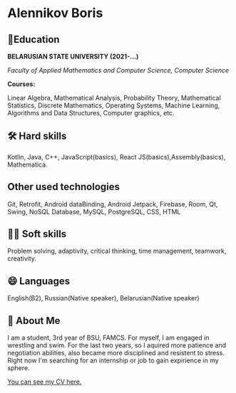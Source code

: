 
# Alennikov Boris

## 🧠Education

****BELARUSIAN STATE UNIVERSITY (2021-...)****

*Faculty of Applied Mathematics and
Computer Science, Computer Science*

**Courses:**

Linear Algebra, Mathematical Analysis, Probability Theory,
Mathematical Statistics, Discrete Mathematics, Operating Systems,
Machine Learning, Algorithms and Data Structures, Computer graphics, etc.


## 🛠 Hard skills

Kotlin, Java, C++, JavaScript(basics), React JS(basics),Assembly(basics), Mathematica.

## Other used technologies

Git, Retrofit, Android dataBinding, Android Jetpack, Firebase, Room, Qt, Swing, NoSQL Database, MySQL, PostgreSQL, CSS, HTML

## 👯‍♀️ Soft skills

Problem solving, adaptivity, critical thinking,
time management, teamwork, creativity.

## 😄 Languages

English(B2), Russian(Native speaker), Belarusian(Native speaker)
## 🚀 About Me

I am a student, 3rd year of BSU, FAMCS. For myself, I am engaged in wrestling and swim. For the last two years, so I aquired more patience and negotiation abilities, also became more disciplined and resistent to stress. Right now I'm searching for an internship or job to gain expirience in my sphere. 

[You can see my CV here.]([https://linktodocumentation](https://github.com/AlenniBoris/AlenniBoris/blob/main/Alennikov%20Boris%20CV.pdf))
